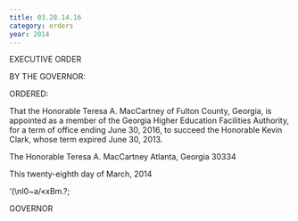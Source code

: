 ```yaml
---
title: 03.28.14.16
category: orders
year: 2014
---
```

 

EXECUTIVE ORDER

BY THE GOVERNOR:

ORDERED:

That the Honorable Teresa A. MacCartney of Fulton County,
Georgia, is appointed as a member of the Georgia Higher Education
Facilities Authority, for a term of office ending June 30, 2016, to
succeed the Honorable Kevin Clark, whose term expired June 30,
2013.

The Honorable Teresa A. MacCartney
Atlanta, Georgia 30334

This twenty-eighth day of March, 2014

‘(\nI0~a/«xBm.?;

GOVERNOR

